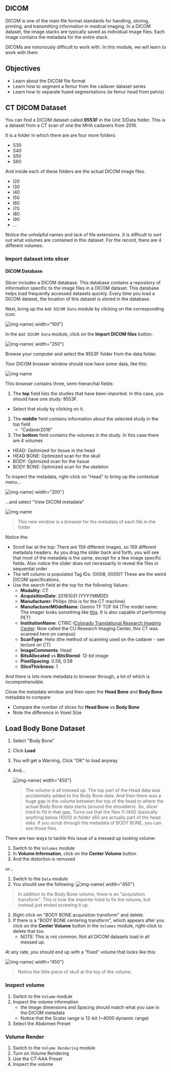 
## DICOM

DICOM is one of the main file format standards for handling, storing, printing, and transmitting information in medical imaging. In a DICOM dataset, the image stacks are typically saved as individual image files. Each image contains the metadata for the entire stack.

DICOMs are notoriously difficult to work with. In this module, we will learn to work with them

## Objectives

- Learn about the DICOM file format
- Learn how to segment a femur from the cadaver dataset series
- Learn how to separate fused segmentations (ie femur head from pelvis)

## CT DICOM Dataset

You can find a DICOM dataset called **9553F** in the Unit 3/Data folder. This is a dataset from a CT scan of one the MHA cadavers from 2016.

It is a folder in which there are are four more folders:

- S30
- S40
- S50
- S60

And inside each of these folders are the actual DICOM image files.

- I20
- I30
- I40
- I50
- I60
- I70
- I80
- I90
- ...

Notice the unhelpful names and lack of file extensions. It is difficult to sort out what volumes are contained in this dataset. For the record, there are 4 different volumes.

### Import dataset into slicer

#### DICOM Database

Slicer includes a DICOM database. This database contains a repository of information specific to the image files in a DICOM dataset. This database helps load frequently accessed datasets quickly. Every time you load a DICOM dataset, the location of this dataset is stored in the database.

Next, bring up the `Add DICOM Data` module by clicking on the corresponding icon:

![img-name](images/button-dicom-load.png){ width="100"}

In the `Add DICOM Data` module, click on the **Import DICOM files** button.

![img-name](images/dicom-import-button.png){ width="250"}

Browse your computer and select the 9553F folder from the data folder.

Your DICOM browser window should now have some data, like this:

![img-name](images/dicom_browser_ct_9553F.png)

This browser contains three, semi-hierarchal fields:
1. The **top** field lists the studies that have been imported. In this case, you should have one study: 9553F.
  - Select that study by clicking on it.
2. The **middle** field contains information about the selected study in the top field
   - "Cadaver2016"
3. The **bottom** field contains the volumes in the study. In this case there are 4 volumes
  - HEAD: Optimized for tissue in the head
  - HEAD BONE: Optimized scan for the skull
  - BODY: Optimized scan for the tissue
  - BODY BONE: Optimized scan for the skeleton

To inspect the metadata, right-click on "Head" to bring up the contextual menu...

![img-name](images/dicom-metadata-contextual-menu.png){ width="200"}

…and select "View DICOM metadata"

![img-name](images/dicom-metadata-ct-9553F.png)
>This new window is a browser for the metadata of each file in the folder

Notice the:

- Scroll bar at the top: There are 159 different images, so 159 different metadata headers. As you drag the slider back and forth, you will see that most of the metadata is the same, except for a few image specific fields. Also notice the slider does not  necessarily in reveal the files in sequential order
- The left column is populated Tag IDs: (0008, 0005)? These are the weird DICOM specifications.
- Use the search field at the top for the following Values:
  - **Modality**: CT
  - **AcquisitionDate**: 20161031 (YYYYMMDD)
  - **Manufacturer**: Philips (this is for the CT machine)
  - **ManufacturerMOdelName**: Gemini TF TOF 64 (The model name: The imager looks something like [this](https://www.philips.co.in/healthcare/product/HC882476/gemini-tf-big-bore-pet-ct-scanner). It is also capable of performing PET)
  - **InstitutionName**: CTRIC ([Colorado Translational Research Imaging Center](https://medschool.cuanschutz.edu/curic). Now called the CU Research Imaging Center, this CT was scanned here on campus)
  - **ScanType**: Helix (the method of scanning used on the cadaver - see lecture on CT)
  - **ImageComments**: Head
  - **BitsAllocated** vs **BitsStored**: 12-bit image
  - **PixelSpacing**: 0.58, 0.58
  - **SliceThickness**: 1

And there is lots more metadata to browser through, a lot of which is incomprehensible.

Close the metadata window and then open the **Head Bone** and **Body Bone** metadata to compare

- Compare the number of slices for **Head Bone** vs **Body Bone**
- Note the difference in Voxel Size

## Load Body Bone Dataset  

1. Select "Body Bone"
2. Click **Load**
3. You will get a Warning, Click "OK" to load anyway
4. And...

    ![img-name](images/dicom-4up-9553F-body-bone.png){ width="450"}
    >The volume is all messed up. The top part of the Head data was accidentally added to the Body Bone data. And then there was a huge gap in the volume between the top of the head to where the actual Body Bone data starts (around the shoulders). So, slicer tried to fill in that gap, Turns out that the files I1-I400 (basically anything below I1000) in folder s60 are actually part of the head data. If you scrub through the metadata of BODY BONE, you can see those files.

There are two ways to tackle this issue of a messed up looking volume:

1. Switch to the `Volumes` module
2. In **Volume Information**, click on the **Center Volume** button
3. And the distortion is removed

or...

1. Switch to the `Data` module
2. You should see the following:
  ![img-name](images/CTFemur-data-body-bone-load.png){ width="450"}
  >In addition to the Body Bone volume, there is an "acquisition transform". This is how the importer tried to fix the volume, but instead just ended screwing it up.
2. Right-click on "BODY BONE acquisition transform" and delete.
3. If there is a "BODY BONE centering transform", which appears after you click on the **Center Volume** button in the `Volumes` module, right-click to delete that too.
   - NOTE: This is not common. Not all DICOM datasets load in all messed up.

At any rate, you should end up with a "fixed" volume that looks like this:

![img-name](images/dicom-4up-9553F-body-bone-fixed.png){ width="450"}
>Notice the little piece of skull at the top of the volume.
  
### Inspect volume

1. Switch to the `Volume` module
2. Inspect the volume information
   - the Image dimensions and Spacing should match what you saw in the DICOM metadata
   - Notice that the Scalar range is 12-bit (~4000 dynamic range)
3. Select the Abdomen Preset

### Volume Render

1. Switch to the `Volume Rendering` module
2. Turn on Volume Rendering
3. Use the CT-AAA Preset
4. Inspect the volume
